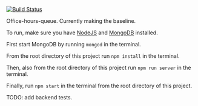 [![Build Status](https://travis-ci.org/pennlabs/OHQ.svg?branch=testbranch)](https://travis-ci.org/pennlabs/OHQ)

Office-hours-queue.  Currently making the baseline.

To run, make sure you have [NodeJS](https://nodejs.org/en/) and [MongoDB](https://docs.mongodb.com/manual/installation/?jmp=footer) installed.  

First start MongoDB by running `mongod` in the terminal.

From the root directory of this project run `npm install` in the terminal.

Then, also from the root directory of this project run `npm run server` in the terminal.

Finally, run `npm start` in the terminal from the root directory of this project.

TODO: add backend tests.
